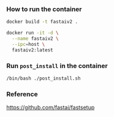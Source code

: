 ### How to run the container
```bash
docker build -t fastaiv2 .

docker run -it -d \
  --name fastaiv2 \
  --ipc=host \
  fastaiv2:latest
```

### Run `post_install` in the container
```bash
/bin/bash ./post_install.sh
```
### Reference
https://github.com/fastai/fastsetup
